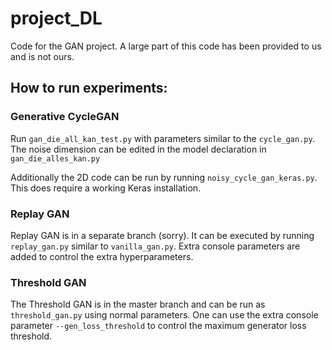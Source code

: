 # project_DL
Code for the GAN project. A large part of this code has been provided to us and is not ours.

## How to run experiments:

### Generative CycleGAN
Run `gan_die_all_kan_test.py` with parameters similar to the `cycle_gan.py`. 
The noise dimension can be edited in the model declaration in `gan_die_alles_kan.py`

Additionally the 2D code can be run by running `noisy_cycle_gan_keras.py`. This does require a working Keras installation.

### Replay GAN
Replay GAN is in a separate branch (sorry). It can be executed by running `replay_gan.py` similar to `vanilla_gan.py`. 
Extra console parameters are added to control the extra hyperparameters.

### Threshold GAN
The Threshold GAN is in the master branch and can be run as `threshold_gan.py` using normal parameters. 
One can use the extra console parameter `--gen_loss_threshold` to control the maximum generator loss threshold.
